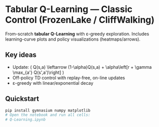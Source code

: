 # Tabular Q-Learning — Classic Control (FrozenLake / CliffWalking)

From-scratch **tabular Q-Learning** with ε-greedy exploration. Includes
learning-curve plots and policy visualizations (heatmaps/arrows).

## Key ideas
- Update: \( Q(s,a) \leftarrow (1-\alpha)Q(s,a) + \alpha\left[r + \gamma \max_{a'} Q(s',a')\right] \)
- Off-policy TD control with replay-free, on-line updates
- ε-greedy with linear/exponential decay

## Quickstart
```bash
pip install gymnasium numpy matplotlib
# Open the notebook and run all cells:
# Q-Learning.ipynb
